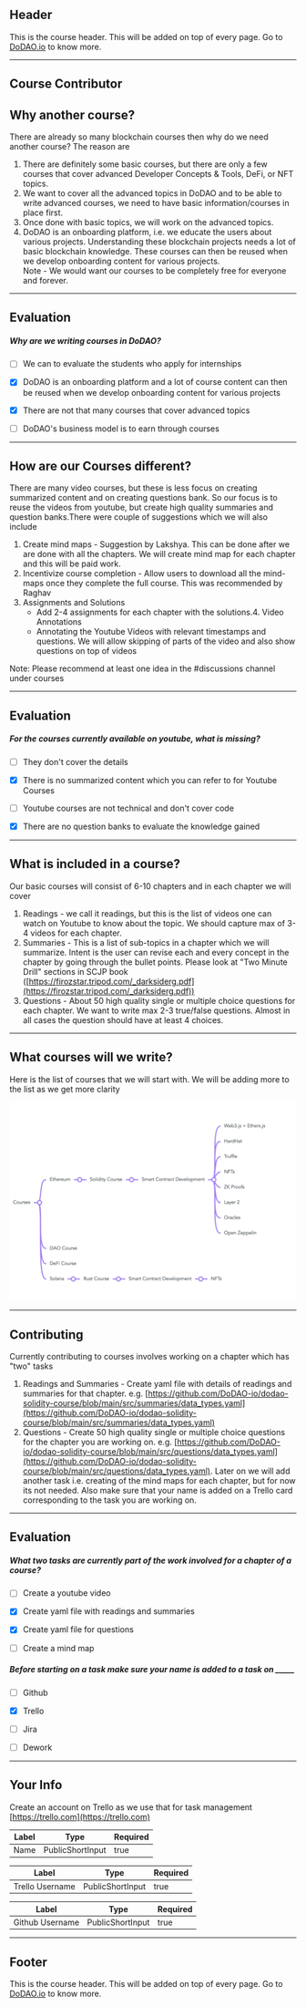 ## Header
This is the course header. This will be added on top of every page. Go to [DoDAO.io](https://www.dodao.io) to know more.

---

## Course Contributor


## Why another course?

There are already so many blockchain courses then why do we need another
course?  The reason are
  1. There are definitely some basic courses, but there are only a few courses that cover advanced Developer Concepts & Tools, DeFi, or NFT topics.
  2. We want to cover all the advanced topics in DoDAO and to be able to write advanced courses, we need to have basic information/courses in place
     first.
  3. Once done with basic topics, we will work on the advanced topics.
  4. DoDAO is an onboarding platform, i.e. we educate the users about various projects. Understanding these blockchain projects needs a lot of basic blockchain knowledge.
     These courses can then be reused when we develop onboarding content for various projects.      
Note - We would want our courses to be completely free for everyone
and forever.


    


---
## Evaluation





##### Why are we writing courses in DoDAO?  

- [ ]  We can to evaluate the students who apply for internships
- [x]  DoDAO is an onboarding platform and a lot of course content can then be reused when we develop onboarding content for various projects
- [x]  There are not that many courses that cover advanced topics
- [ ]  DoDAO's business model is to earn through courses

    


---
## How are our Courses different?

There are many video courses, but these is less focus on creating summarized
content and on creating questions bank. So our focus is to reuse the videos
from youtube, but create high quality summaries and question banks.There were
couple of suggestions which we will also include
1. Create mind maps - Suggestion by Lakshya. This can be done after we are done with all the chapters. We will
create mind map for each chapter and this will be paid work.
2. Incentivize course completion - Allow users to download all the mind-maps once they complete
the full course. This was recommended by Raghav
3. Assignments and Solutions
    - Add 2-4 assignments for each chapter with the solutions.4. Video Annotations
    - Annotating the Youtube Videos with relevant timestamps and questions. We will allow skipping of parts of the video and also show questions on top of videos

Note: Please recommend at least one idea in the #discussions channel under courses


    


---
## Evaluation





##### For the courses currently available on youtube, what is missing?  

- [ ]  They don't  cover the details
- [x]  There is no summarized content which you can refer to for Youtube Courses
- [ ]  Youtube courses are not technical and don't cover code 
- [x]  There are no question banks to evaluate the knowledge gained

    


---
## What is included in a course?

Our basic courses will consist of 6-10 chapters and in each chapter we
will cover
1. Readings - we call it readings, but this is the list of videos one can watch on Youtube to know about the topic. We should capture max of 3-4
videos for each chapter.
2. Summaries - This is a list of sub-topics in a chapter which we will summarize. Intent is the user can revise each and every concept
in the chapter by going through the bullet points. Please look at \"Two Minute Drill\" sections in SCJP book ([https://firozstar.tripod.com/_darksiderg.pdf](https://firozstar.tripod.com/_darksiderg.pdf))
3. Questions - About 50 high quality single or multiple choice questions for each chapter. We want to write max 2-3 true/false questions. Almost in all cases
the question should have at least 4 choices.


    


---
## What courses will we write?

Here is the list of courses that we will start with. We will be adding more to the list as we get more clarity

![Courses](https://raw.githubusercontent.com/DoDAO-io/dodao-guide-images/main/ETH/DoDAO/Couse%20Contributor/image.png)

    


---
## Contributing

Currently contributing to courses involves working on a chapter which
has \"two\" tasks
1. Readings and Summaries - Create yaml file with details of readings and summaries for that chapter. e.g. [https://github.com/DoDAO-io/dodao-solidity-course/blob/main/src/summaries/data_types.yaml](https://github.com/DoDAO-io/dodao-solidity-course/blob/main/src/summaries/data_types.yaml)
2. Questions - Create 50 high quality single or multiple choice questions for the  chapter you are working on. e.g. [https://github.com/DoDAO-io/dodao-solidity-course/blob/main/src/questions/data_types.yaml](https://github.com/DoDAO-io/dodao-solidity-course/blob/main/src/questions/data_types.yaml). Later
  on we will add another task i.e. creating of the mind maps for each chapter, but
  for now its not needed. Also make sure that your name is added on a Trello card corresponding to the task you are working on.


    


---
## Evaluation





##### What two tasks are currently part of the work involved for a chapter of a course?  

- [ ]  Create a youtube video
- [x]  Create yaml file with readings and summaries
- [x]  Create yaml file for questions
- [ ]  Create a mind map





##### Before starting on a task make sure your name is added to a task on _____  

- [ ]  Github
- [x]  Trello
- [ ]  Jira
- [ ]  Dework

    


---
## Your Info

Create an account on Trello as we use that for task management [https://trello.com](https://trello.com)



| Label | Type | Required |
| ----------- | ----------- | ---- |
| Name        | PublicShortInput   |  true    |






| Label | Type | Required |
| ----------- | ----------- | ---- |
| Trello Username        | PublicShortInput   |  true    |






| Label | Type | Required |
| ----------- | ----------- | ---- |
| Github Username        | PublicShortInput   |  true    |




    


---
## Footer
This is the course header. This will be added on top of every page. Go to [DoDAO.io](https://www.dodao.io) to know more.
    
